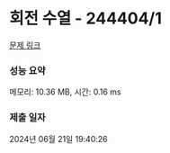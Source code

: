 # 회전 수열 - 244404/1 

[문제 링크](https://level.goorm.io/exam/244404/%ED%9A%8C%EC%A0%84-%EB%B0%B0%EC%97%B4/quiz/1) 

### 성능 요약

메모리: 10.36 MB, 시간: 0.16 ms

### 제출 일자

2024년 06월 21일 19:40:26

